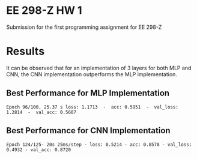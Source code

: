 # EE 298-Z HW 1
Submission for the first programming assignment for EE 298-Z

# Results
It can be observed that for an implementation of 3 layers for both MLP and CNN, the CNN implementation outperforms the MLP implementation.

## Best Performance for MLP Implementation
`Epoch 96/100, 25.37 s loss: 1.1713  -  acc: 0.5951  -  val_loss: 1.2814  -  val_acc: 0.5607`

## Best Performance for CNN Implementation
`Epoch 124/125- 20s 25ms/step - loss: 0.5214 - acc: 0.8578 - val_loss: 0.4932 - val_acc: 0.8720`
